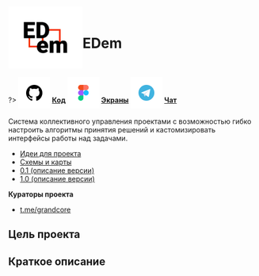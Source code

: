 <div style="display:flex; flex-direction: row;align-items: center;">
<div> <img width="150"  height="auto" src="../../_media/logo-edem.png" alt="#EDem"></div>
<div>
<h1>EDem</h1>
</div>
</div>

?> <span style="vertical-align: -12px">![github](../../_media/icon-github.png ":size=32")</span> [**Код**](https://github.com/grandcore/edem)
<span style="vertical-align: -12px">![figma](../../_media/icon-figma.png ":size=32")</span> [**Экраны**](https://www.figma.com/file/NlikNEJQHliYlxI3MHhiSW/Share?node-id=9473%3A1)
<span style="vertical-align: -12px">![telegram](../../_media/icon-telegram.png ":size=32")</span> [**Чат**](https://t.me/joinchat/TGPjZpSOcRfyhk7y)

Система коллективного управления проектами с возможностью гибко настроить алгоритмы принятия решений и кастомизировать интерфейсы работы над задачами.

- [Идеи для проекта](ru/2.1-edem/edem-ideas.md)
- [Схемы и карты](ru/2.1-edem/edem-map.drawio ":ignore")
- [0.1 (описание версии)](ru/2.1-edem/edem-v0.1.md)
- [1.0 (описание версии)](ru/2.1-edem/edem-v1.0.md)

**Кураторы проекта**

- [t.me/grandcore](https://t.me/grandcore)

## Цель проекта

## Краткое описание
